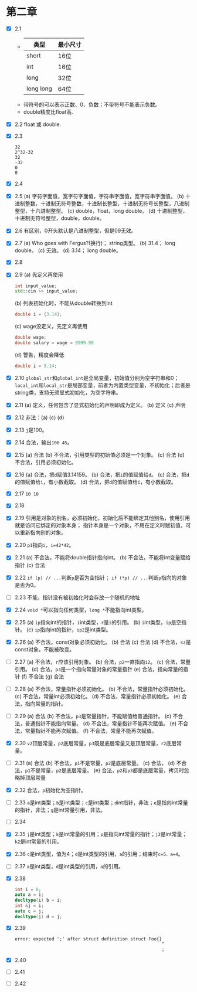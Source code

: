 # 第二章
- [x] 2.1

  -  
    | 类型 | 最小尺寸 | 
    | ------| ------ |
    | short | 16位 |
    | int | 16位 |
    | long | 32位 |
    | long long | 64位 |
  - 带符号的可以表示正数、0、负数；不带符号不能表示负数。  
  - double精度比float高.
- [x] 2.2
    float 或 double.
- [x] 2.3
    ```
    32
    2^32-32
    32
    -32
    0
    0
- [x] 2.4
- [x] 2.5
    (a) 字符字面值，宽字符字面值，字符串字面值，宽字符串字面值。
    (b) 十进制整数，十进制无符号整数，十进制长整型，十进制无符号长整型，八进制整型，十六进制整型。
    (c) double，float，long double。
    (d) 十进制整型，十进制无符号整型，double，double。
- [x] 2.6
    有区别，0开头默认是八进制整型，但是09无效。
- [x] 2.7
    (a) Who goes with Fergus?(换行)； string类型。
    (b) 31.4； long double。
    (c) 无效。
    (d) 3.14； long double。
- [x] 2.8
- [x] 2.9
    (a) 先定义再使用
    ```cpp
    int input_value;
    std::cin >> input_value;
    ```
    (b) 列表初始化时，不能从double转换到int
    ```cpp
    double i = {3.14};
    ```
    (c) wage没定义，先定义再使用
    ```cpp
    double wage;
    double salary = wage = 9999.99
    ```
    (d) 警告，精度会降低
    ```cpp
    double i = 3.14;
    ```
- [x] 2.10
    `global_str`和`global_int`是全局变量，初始值分别为空字符串和0；`local_int`和`local_str`是局部变量，前者为内置类型变量，不初始化；后者是string类，支持无须显式初始化，为空字符串。
- [x] 2.11
    (a) 定义，任何包含了显式初始化的声明即成为定义。
    (b) 定义
    (c) 声明
- [x] 2.12
    非法：(a) (c) (d) 
- [x] 2.13
    `j`是100。
- [x] 2.14
    合法，输出`100 45`。
- [x] 2.15
    (a) 合法
    (b) 不合法，引用类型的初始值必须是一个对象。
    (c) 合法
    (d) 不合法，引用必须初始化。
- [x] 2.16
    (a) 合法，把`d`赋值3.14159。
    (b) 合法，把`i`的值赋值给`d`。
    (c) 合法，把`d`的值赋值给`i`，有小数截取。
    (d) 合法，把`d`的值赋值给`i`，有小数截取。
- [x] 2.17
    `10 10`
- [x] 2.18
- [x] 2.19
    引用是对象的别名，必须初始化，初始化后不能绑定其他别名，使用引用就是访问它绑定的对象本身；
    指针本身是一个对象，不用在定义时赋初值，可以重新指向别的对象。
- [x] 2.20
    `p1`指向`i`，`i=42*42`。
- [x] 2.21
    (a) 不合法，不能将double指针指向int。
    (b) 不合法，不能将int变量赋给指针
    (c) 合法
- [x] 2.22
    `if (p) // ...`判断`p`是否为空指针；
    `if (*p) // ...`判断`p`指向的对象是否为0。
- [ ] 2.23
    不能，指针没有被初始化时会存放一个随机的地址
- [x] 2.24
    `void *`可以指向任何类型，`long *`不能指向int类型。
- [x] 2.25
    (a) `ip`指向int的指针，`i`int类型，`r`是`i`的引用。
    (b) `i`int类型，`ip`是空指针。
    (c) `ip`指向int的指针，`ip2`是int类型。
- [x] 2.26
    (a) 不合法，const对象必须初始化。
    (b) 合法
    (c) 合法
    (d) 不合法，`sz`是const对象，不能被改变。
- [ ] 2.27
    (a) 不合法，`r`应该引用对象。
    (b) 合法，`p2`一直指向`i2`。
    (c) 合法，常量引用。
    (d) 合法，`p3`是一个指向常量对象的常量指针
    (e) 合法，指向常量的指针
    (f) 不合法
    (g) 合法
- [ ] 2.28
    (a) 不合法，常量指针必须初始化。
    (b) 不合法，常量指针必须初始化。
    (c) 不合法，常量int必须初始化。
    (d) 不合法，常量指针必须初始化。
    (e) 合法，指向常量的指针。
- [ ] 2.29
    (a) 合法
    (b) 不合法，`p3`是常量指针，不能赋值给普通指针。
    (c) 不合法，普通指针不能指向常量。
    (d) 不合法，常量指针不能再次赋值。
    (e) 不合法，常量指针不能再次赋值。
    (f) 不合法，常量不能再次赋值。
- [x] 2.30
    `v2`顶层常量，`p2`底层常量，`p3`既是底层常量又是顶层常量，`r2`底层常量。
- [ ] 2.31
    (a) 合法
    (b) 不合法，`p1`不是常量，`p2`是底层常量。
    (c) 合法，
    (d) 不合法，`p1`不是常量，`p2`是底层常量。
    (e) 合法，`p2`和`p3`都是底层常量，拷贝时忽略掉顶层常量
    
- [x] 2.32
    合法，`p`初始化为空指针。
- [ ] 2.33
    `a`是int类型；`b`是int类型；`c`是int类型；`d`int指针，非法；`e`是指向int常量的指针，非法；`g`是int常量引用，非法。
- [ ] 2.34
- [x] 2.35
    `j`是int类型；`k`是int常量的引用；`p`是指向int常量的指针；`j2`是int常量；`k2`是int常量的引用。
- [x] 2.36
    `c`是int类型，值为4；`d`是int类型的引用，`a`的引用；结束时`c=5，a=4`。
- [ ] 2.37
    `a`是int类型，`d`是int类型的引用，`a`的引用。
- [x] 2.38
    ```cpp
    int i = 0;
    auto a = i;
    decltype(i) b = i;
    int &j = i;
    auto c = j;
    decltype(j) d = j;
    ```

- [x] 2.39
    ```
    error: expected ';' after struct definition struct Foo{}
                                                            ^
                                                            ;
    ```
- [x] 2.40
- [ ] 2.41
- [ ] 2.42


   